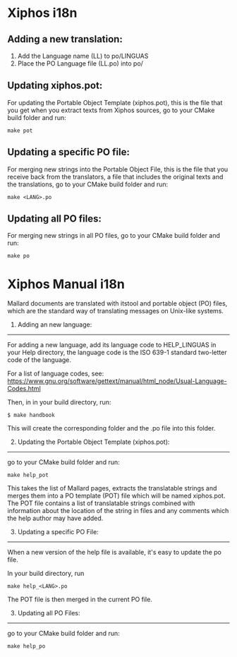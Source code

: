 Xiphos i18n
===========

Adding a new translation:
-------------------------

1. Add the Language name (LL) to po/LINGUAS
2. Place the PO Language file (LL.po) into po/


Updating xiphos.pot:
--------------------

For updating the Portable Object Template (xiphos.pot), this is the file that
you get when you extract texts from Xiphos sources, go to your CMake build
folder and run:

    make pot

Updating a specific PO file:
----------------------------

For merging new strings into the Portable Object File,  this is the file that
you receive back from the translators, a file that includes the original texts
and the translations, go to your CMake build folder and run:

    make <LANG>.po

Updating all PO files:
----------------------

For merging new strings in all PO files, go to your CMake build folder and run:

    make po


Xiphos Manual i18n
==================

Mallard documents are translated with itstool and portable object (PO) files,
which are the standard way of translating messages on Unix-like systems.


1. Adding an new language:
--------------------------

For adding a new language, add its language code to HELP_LINGUAS in your Help
directory, the language code is the ISO 639-1 standard two-letter code of the
language.

For a list of language codes, see:
https://www.gnu.org/software/gettext/manual/html_node/Usual-Language-Codes.html

Then, in in your build directory, run:

    $ make handbook

This will create the corresponding <LANG> folder and the <LANG>.po file into
this folder.

2. Updating the Portable Object Template (xiphos.pot):
------------------------------------------------------

go to your CMake build folder and run:

    make help_pot

This takes the list of Mallard pages, extracts the translatable strings and
merges them into a PO template (POT) file which will be named xiphos.pot.
The POT file contains a list of translatable strings combined with information
about the location of the string in files and any comments which the help author
may have added.


3. Updating a specific PO File:
------------------------------

When a new version of the help file is available, it's easy to update the po
file.

In your build directory, run

    make help_<LANG>.po

The POT file is then merged in the current PO file.


3. Updating all PO Files:
-------------------------

go to your CMake build folder and run:

    make help_po

